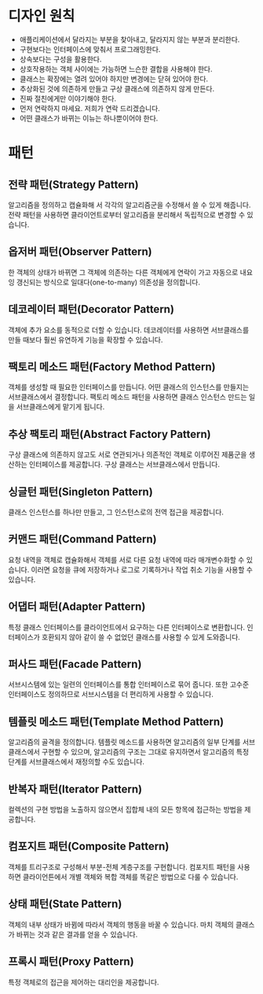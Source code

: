 # 디자인 원칙

- 애플리케이션에서 달라지는 부분을 찾아내고, 달라지지 않는 부분과 분리한다.
- 구현보다는 인터페이스에 맞춰서 프로그래밍한다.
- 상속보다는 구성을 활용한다.
- 상호작용하는 객체 사이에는 가능하면 느슨한 결합을 사용해야 한다.
- 클래스는 확장에는 열려 있어야 하지만 변경에는 닫혀 있어야 한다.
- 추상화된 것에 의존하게 만들고 구상 클래스에 의존하지 않게 만든다.
- 진짜 절친에게만 이야기해야 한다.
- 먼저 연락하지 마세요. 저희가 연락 드리겠습니다.
- 어떤 클래스가 바뀌는 이뉴는 하나뿐이어야 한다.

# 패턴

## 전략 패턴(Strategy Pattern)

알고리즘을 정의하고 캡슐화해 서 각각의 알고리즘군을 수정해서 쓸 수 있게 해줍니다. 전략 패턴을 사용하면 클라이언트로부터 알고리즘을 분리해서 독립적으로 변경할 수 있습니다.

## 옵저버 패턴(Observer Pattern)

한 객체의 상태가 바뀌면 그 객체에 의존하는 다른 객체에게 연락이 가고 자동으로 내요잉 갱신되는 방식으로 일대다(one-to-many) 의존성을 정의합니다.

## 데코레이터 패턴(Decorator Pattern)

객체에 추가 요소를 동적으로 더할 수 있습니다. 데코레이터를 사용하면 서브클래스를 만들 때보다 훨씬 유연하게 기능을 확장할 수 있습니다.

## 팩토리 메소드 패턴(Factory Method Pattern)

객체를 생성할 때 필요한 인터페이스를 만듭니다. 어떤 클래스의 인스턴스를 만들지는 서브클래스에서 결정합니다. 팩토리 메소드 패턴을 사용하면 클래스 인스턴스 만드는 일을 서브클래스에게 맡기게 됩니다.

## 추상 팩토리 패턴(Abstract Factory Pattern)

구상 클래스에 의존하지 않고도 서로 연관되거나 의존적인 객체로 이루어진 제품군을 생산하는 인터페이스를 제공합니다. 구상 클래스는 서브클래스에서 만듭니다.

## 싱글턴 패턴(Singleton Pattern)

클래스 인스턴스를 하나만 만들고, 그 인스턴스로의 전역 접근을 제공합니다.

## 커맨드 패턴(Command Pattern)

요청 내역을 객체로 캡슐화해서 객체를 서로 다른 요청 내역에 따라 매개변수화할 수 있습니다. 이러면 요청을 큐에 저장하거나 로그로 기록하거나 작업 취소 기능을 사용할 수 있습니다.

## 어댑터 패턴(Adapter Pattern)

특정 클래스 인터페이스를 클라이언트에서 요구하는 다른 인터페이스로 변환합니다. 인터페이스가 호환되지 않아 같이 쓸 수 없었던 클래스를 사용할 수 있게 도와줍니다.

## 퍼사드 패턴(Facade Pattern)

서브시스템에 있는 일련의 인터페이스를 통합 인터페이스로 묶어 줍니다. 또한 고수준 인터페이스도 정의하므로 서브시스템을 더 편리하게 사용할 수 있습니다.

## 템플릿 메소드 패턴(Template Method Pattern)

알고리즘의 골격을 정의합니다. 템플릿 메소드를 사용하면 알고리즘의 일부 단계를 서브클래스에서 구현할 수 있으며, 알고리즘의 구조는 그대로 유지하면서 알고리즘의 특정 단계를 서브클래스에서 재정의할 수도 있습니다.

## 반복자 패턴(Iterator Pattern)

컬렉션의 구현 방법을 노출하지 않으면서 집합체 내의 모든 항목에 접근하는 방법을 제공합니다.

## 컴포지트 패턴(Composite Pattern)

객체를 트리구조로 구성해서 부분-전체 계층구조를 구현합니다. 컴포지트 패턴을 사용하면 클라이언튼에서 개별 객체와 복합 객체를 똑같은 방법으로 다룰 수 있습니다.

## 상태 패턴(State Pattern)

객체의 내부 상태가 바뀜에 따라서 객체의 행동을 바꿀 수 있습니다. 마치 객체의 클래스가 바뀌는 것과 같은 결과를 얻을 수 있습니다.

## 프록시 패턴(Proxy Pattern)

특정 객체로의 접근을 제어하는 대리인을 제공합니다.

